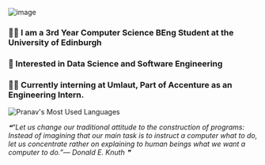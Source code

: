 ![image](https://user-images.githubusercontent.com/44878487/174291463-3a8e8ebe-13c4-45ea-a6b5-bb4d14168b38.png)

### 👨‍🎓 I am a 3rd Year Computer Science BEng Student at the University of Edinburgh  
### 🔭 Interested in Data Science and Software Engineering
### 👨‍💻 Currently interning at Umlaut, Part of Accenture as an Engineering Intern.


![Pranav's Most Used Languages](https://github-readme-stats.vercel.app/api/top-langs/?username=pranavg23&layout=compact)

<!--STARTS_HERE_QUOTE_README-->
<i>❝“Let us change our traditional attitude to the construction of programs: Instead of imagining that our main task is to instruct a computer what to do, let us concentrate rather on explaining to human beings what we want a computer to do.”— Donald E. Knuth   ❞</i>
<!--ENDS_HERE_QUOTE_README-->

<!--
**pranavg23/pranavg23** is a ✨ _special_ ✨ repository because its `README.md` (this file) appears on your GitHub profile.

Here are some ideas to get you started:

- 🔭 I’m currently working on ...
- 🌱 I’m currently learning ...
- 👯 I’m looking to collaborate on ...
- 🤔 I’m looking for help with ...
- 💬 Ask me about ...
- 📫 How to reach me: ...
- 😄 Pronouns: ...
- ⚡ Fun fact: ...
-->
